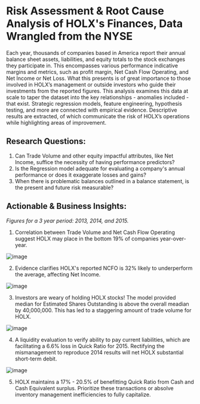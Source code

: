# Risk Assessment & Root Cause Analysis of HOLX's Finances, Data Wrangled from the NYSE
Each year, thousands of companies based in America report their annual balance sheet assets, liabilities, and equity totals to the stock exchanges they participate in. This encompasses various performance indicative margins and metrics, such as profit margin, Net Cash Flow Operating, and Net Income or Net Loss. What this presents is of great importance to those involved in HOLX’s management or outside investors who guide their investments from the reported figures. This analysis examines this data at scale to taper the dataset into the key relationships - anomalies included - that exist. Strategic regression models, feature engineering, hypothesis testing, and more are connected with empirical evidence. Descriptive results are extracted, of which communicate the risk of HOLX’s operations while highlighting areas of improvement.

## Research Questions:
1. Can Trade Volume and other equity impactful attributes, like Net Income, suffice the necessity of having performance predictors?
2. Is the Regression model adequate for evaluating a company's annual performance or does it exaggerate losses and gains?
3. When there is problematic balances outlined in a balance statement, is the present and future risk measurable?

## Actionable & Business Insights:
*Figures for a 3 year period: 2013, 2014, and 2015.*
1. Correlation between Trade Volume and Net Cash Flow Operating suggest HOLX may place in the bottom 19% of companies year-over-year.

![image](https://github.com/kinsiv/RiskAssessment_RootCause_Finances/assets/89998643/fab88d90-91e2-47fa-a192-dd01092b8e4a)



2. Evidence clarifies HOLX's reported NCFO is 32% likely to underperform the average, affecting Net Income. 

![image](https://github.com/kinsiv/RiskAssessment_RootCause_Finances/assets/89998643/d170a199-5cb1-4562-b44e-cffafc8171f5)



3. Investors are weary of holding HOLX stocks! The model provided median for Estimated Shares Outstanding is above the overall meadian by 40,000,000. This has led to a staggering amount of trade volume for HOLX.

![image](https://github.com/kinsiv/RiskAssessment_RootCause_Finances/assets/89998643/c423a939-f9f0-47ee-89d0-9c9e8946119d)



4. A liquidity evaluation to verify ability to pay current liabilities, which are facilitating a 6.6% loss in Quick Ratio for 2015. Rectifying the mismanagement to reproduce 2014 results will net HOLX substantial short-term debit.

![image](https://github.com/kinsiv/RiskAssessment_RootCause_Finances/assets/89998643/73c7ce17-cb21-4d43-955f-954940f2fbfd)



5. HOLX maintains a 17% - 20.5% of benefitting Quick Ratio from Cash and Cash Equivalent surplus. Prioritize these transactions or absolve inventory management inefficiencies to fully capitalize.




